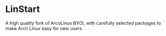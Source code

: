 # LinStart
A high quality fork of ArcoLinux BYOI, with carefully selected packages to make Arch Linux easy for new users.
